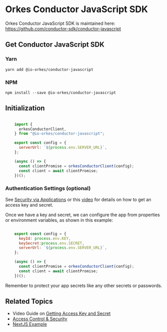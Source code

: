 
# Orkes Conductor JavaScript SDK

Orkes Conductor JavaScript SDK is maintained here: https://github.com/conductor-sdk/conductor-javascript

## Get Conductor JavaScript SDK

### Yarn

```shell
yarn add @io-orkes/conductor-javascript
```

### NPM

```shell
npm install --save @io-orkes/conductor-javascript
```

## Initialization

```javascript

    import {
      orkesConductorClient,
    } from "@io-orkes/conductor-javascript";

    export const config = {
      serverUrl: `${process.env.SERVER_URL}`,
    };

    (async () => {
      const clientPromise = orkesConductorClient(config);
      const client = await clientPromise;
    })();

```

### Authentication Settings (optional)

See [Security via Applications](/content/access-control-and-security/applications#generating-access-keys) or this [video](https://www.youtube.com/watch?v=f1b5vZRKn2Q) for details on how to get an access key and secret.

Once we have a key and secret, we can configure the app from properties or environment variables, as shown in this example:

```javascript

    export const config = {
      keyId: process.env.KEY,
      keySecret:process.env.SECRET,
      serverUrl: `${process.env.SERVER_URL}`,
    };

    (async () => {
      const clientPromise = orkesConductorClient(config);
      const client = await clientPromise;
    })();

```

Remember to protect your app secrets like any other secrets or passwords.

## Related Topics

- Video Guide on [Getting Access Key and Secret](/developer-guides/running-workflows#run-in-ui)
- [Access Control & Security](/content/category/access-control-and-security)
- [NextJS Example](https://github.com/orkes-io/conductor-nextjs-example/tree/main)

